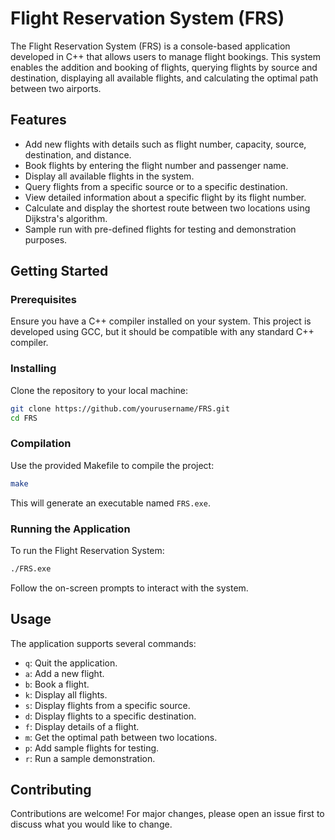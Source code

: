 # Flight Reservation System (FRS)

The Flight Reservation System (FRS) is a console-based application developed in C++ that allows users to manage flight bookings. This system enables the addition and booking of flights, querying flights by source and destination, displaying all available flights, and calculating the optimal path between two airports.

## Features

- Add new flights with details such as flight number, capacity, source, destination, and distance.
- Book flights by entering the flight number and passenger name.
- Display all available flights in the system.
- Query flights from a specific source or to a specific destination.
- View detailed information about a specific flight by its flight number.
- Calculate and display the shortest route between two locations using Dijkstra's algorithm.
- Sample run with pre-defined flights for testing and demonstration purposes.

## Getting Started

### Prerequisites

Ensure you have a C++ compiler installed on your system. This project is developed using GCC, but it should be compatible with any standard C++ compiler.

### Installing

Clone the repository to your local machine:

```bash
git clone https://github.com/yourusername/FRS.git
cd FRS
```

### Compilation

Use the provided Makefile to compile the project:

```bash
make
```

This will generate an executable named `FRS.exe`.

### Running the Application

To run the Flight Reservation System:

```bash
./FRS.exe
```

Follow the on-screen prompts to interact with the system.

## Usage

The application supports several commands:

- `q`: Quit the application.
- `a`: Add a new flight.
- `b`: Book a flight.
- `k`: Display all flights.
- `s`: Display flights from a specific source.
- `d`: Display flights to a specific destination.
- `f`: Display details of a flight.
- `m`: Get the optimal path between two locations.
- `p`: Add sample flights for testing.
- `r`: Run a sample demonstration.

## Contributing

Contributions are welcome! For major changes, please open an issue first to discuss what you would like to change.
